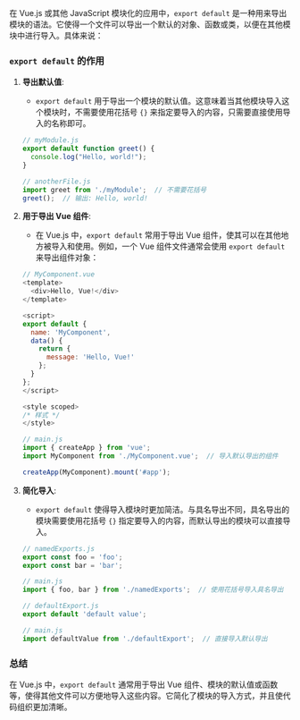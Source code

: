 在 Vue.js 或其他 JavaScript 模块化的应用中，`export default` 是一种用来导出模块的语法。它使得一个文件可以导出一个默认的对象、函数或类，以便在其他模块中进行导入。具体来说：

### `export default` 的作用

1. **导出默认值**:
   - `export default` 用于导出一个模块的默认值。这意味着当其他模块导入这个模块时，不需要使用花括号 `{}` 来指定要导入的内容，只需要直接使用导入的名称即可。

   ```javascript
   // myModule.js
   export default function greet() {
     console.log("Hello, world!");
   }
   ```

   ```javascript
   // anotherFile.js
   import greet from './myModule';  // 不需要花括号
   greet();  // 输出: Hello, world!
   ```

2. **用于导出 Vue 组件**:
   - 在 Vue.js 中，`export default` 常用于导出 Vue 组件，使其可以在其他地方被导入和使用。例如，一个 Vue 组件文件通常会使用 `export default` 来导出组件对象：

   ```javascript
   // MyComponent.vue
   <template>
     <div>Hello, Vue!</div>
   </template>
   
   <script>
   export default {
     name: 'MyComponent',
     data() {
       return {
         message: 'Hello, Vue!'
       };
     }
   };
   </script>
   
   <style scoped>
   /* 样式 */
   </style>
   ```

   ```javascript
   // main.js
   import { createApp } from 'vue';
   import MyComponent from './MyComponent.vue';  // 导入默认导出的组件
   
   createApp(MyComponent).mount('#app');
   ```

3. **简化导入**:
   - `export default` 使得导入模块时更加简洁。与具名导出不同，具名导出的模块需要使用花括号 `{}` 指定要导入的内容，而默认导出的模块可以直接导入。

   ```javascript
   // namedExports.js
   export const foo = 'foo';
   export const bar = 'bar';
   ```

   ```javascript
   // main.js
   import { foo, bar } from './namedExports';  // 使用花括号导入具名导出
   ```

   ```javascript
   // defaultExport.js
   export default 'default value';
   ```

   ```javascript
   // main.js
   import defaultValue from './defaultExport';  // 直接导入默认导出
   ```

### 总结

在 Vue.js 中，`export default` 通常用于导出 Vue 组件、模块的默认值或函数等，使得其他文件可以方便地导入这些内容。它简化了模块的导入方式，并且使代码组织更加清晰。